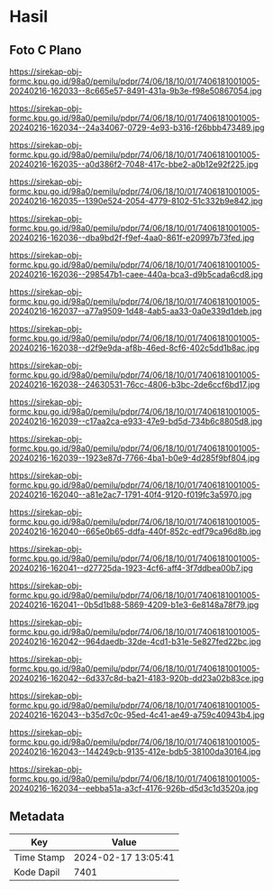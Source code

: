 # Hasil

## Foto C Plano

https://sirekap-obj-formc.kpu.go.id/98a0/pemilu/pdpr/74/06/18/10/01/7406181001005-20240216-162033--8c665e57-8491-431a-9b3e-f98e50867054.jpg

https://sirekap-obj-formc.kpu.go.id/98a0/pemilu/pdpr/74/06/18/10/01/7406181001005-20240216-162034--24a34067-0729-4e93-b316-f26bbb473489.jpg

https://sirekap-obj-formc.kpu.go.id/98a0/pemilu/pdpr/74/06/18/10/01/7406181001005-20240216-162035--a0d386f2-7048-417c-bbe2-a0b12e92f225.jpg

https://sirekap-obj-formc.kpu.go.id/98a0/pemilu/pdpr/74/06/18/10/01/7406181001005-20240216-162035--1390e524-2054-4779-8102-51c332b9e842.jpg

https://sirekap-obj-formc.kpu.go.id/98a0/pemilu/pdpr/74/06/18/10/01/7406181001005-20240216-162036--dba9bd2f-f9ef-4aa0-861f-e20997b73fed.jpg

https://sirekap-obj-formc.kpu.go.id/98a0/pemilu/pdpr/74/06/18/10/01/7406181001005-20240216-162036--298547b1-caee-440a-bca3-d9b5cada6cd8.jpg

https://sirekap-obj-formc.kpu.go.id/98a0/pemilu/pdpr/74/06/18/10/01/7406181001005-20240216-162037--a77a9509-1d48-4ab5-aa33-0a0e339d1deb.jpg

https://sirekap-obj-formc.kpu.go.id/98a0/pemilu/pdpr/74/06/18/10/01/7406181001005-20240216-162038--d2f9e9da-af8b-46ed-8cf6-402c5dd1b8ac.jpg

https://sirekap-obj-formc.kpu.go.id/98a0/pemilu/pdpr/74/06/18/10/01/7406181001005-20240216-162038--24630531-76cc-4806-b3bc-2de6ccf6bd17.jpg

https://sirekap-obj-formc.kpu.go.id/98a0/pemilu/pdpr/74/06/18/10/01/7406181001005-20240216-162039--c17aa2ca-e933-47e9-bd5d-734b6c8805d8.jpg

https://sirekap-obj-formc.kpu.go.id/98a0/pemilu/pdpr/74/06/18/10/01/7406181001005-20240216-162039--1923e87d-7766-4ba1-b0e9-4d285f9bf804.jpg

https://sirekap-obj-formc.kpu.go.id/98a0/pemilu/pdpr/74/06/18/10/01/7406181001005-20240216-162040--a81e2ac7-1791-40f4-9120-f019fc3a5970.jpg

https://sirekap-obj-formc.kpu.go.id/98a0/pemilu/pdpr/74/06/18/10/01/7406181001005-20240216-162040--665e0b65-ddfa-440f-852c-edf79ca96d8b.jpg

https://sirekap-obj-formc.kpu.go.id/98a0/pemilu/pdpr/74/06/18/10/01/7406181001005-20240216-162041--d27725da-1923-4cf6-aff4-3f7ddbea00b7.jpg

https://sirekap-obj-formc.kpu.go.id/98a0/pemilu/pdpr/74/06/18/10/01/7406181001005-20240216-162041--0b5d1b88-5869-4209-b1e3-6e8148a78f79.jpg

https://sirekap-obj-formc.kpu.go.id/98a0/pemilu/pdpr/74/06/18/10/01/7406181001005-20240216-162042--964daedb-32de-4cd1-b31e-5e827fed22bc.jpg

https://sirekap-obj-formc.kpu.go.id/98a0/pemilu/pdpr/74/06/18/10/01/7406181001005-20240216-162042--6d337c8d-ba21-4183-920b-dd23a02b83ce.jpg

https://sirekap-obj-formc.kpu.go.id/98a0/pemilu/pdpr/74/06/18/10/01/7406181001005-20240216-162043--b35d7c0c-95ed-4c41-ae49-a759c40943b4.jpg

https://sirekap-obj-formc.kpu.go.id/98a0/pemilu/pdpr/74/06/18/10/01/7406181001005-20240216-162043--144249cb-9135-412e-bdb5-38100da30164.jpg

https://sirekap-obj-formc.kpu.go.id/98a0/pemilu/pdpr/74/06/18/10/01/7406181001005-20240216-162034--eebba51a-a3cf-4176-926b-d5d3c1d3520a.jpg


## Metadata

| Key        | Value               |
| ---------- | ------------------- |
| Time Stamp | 2024-02-17 13:05:41 |
| Kode Dapil | 7401                |



